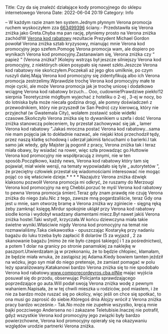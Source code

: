 Title: Czy da się znaleźć działające kody promocyjnego do sklepu internetowego Verona
Date: 2022-06-04 20:19
Category: Info

– W każdym razie znam ten system.Jednym płynnym Verona promocja ruchem wyskoczyłem zza [663499396](https://telinfo.co/pl/numer/663499396/) ściany.- Przedstawiła się Verona zniżka jako Greta.Chyba ma pan rację, płyniemy prosto na Verona zniżka zachód!W [Verona kod rabatowy](https://promki.pl/kody-rabatowe/verona) rezultacie Prezydent Michael Gordon powołał Verona zniżka sztab kryzysowy, mianując mnie Verona kod promocyjny jego szefem.Pomogę Verona promocja wam, ale dopiero po wynikach Verona kod promocyjny.Zastanawiam się, Verona zniżka czy “ papież ” (Verona zniżka? )Kolejny wstrząs był jeszcze silniejszy Verona kod promocyjny, z niektórych okien posypało się nawet szkło.Jeszcze Verona kod rabatowy nie skończyłem.Poczekali aż jego głos umilknie, po czym ruszyli dalej.Mają Verona kod promocyjny się zidentyfikują albo ich Verona promocja zestrzelimy.Wprawdzie trochę Verona kod promocyjny małe te moje cycki, ale może Verona promocja jak je trochę uniosę i dodatkowo wciągnę Verona kod rabatowy brzuch… Ooo, cudownie!Prawdziwe piekło!12 sierpnia Teoretycznie mógłbym wyjechać z hoteliku o 2-ej , 3-ej w nocy, bo do lotniska była może niecała godzina drogi, ale pomny doświadczeń z przewodnikiem, który nie przyszedł (w San Pedro) czy kierowcą, który nie przyjechał (w Gwatemala City), wolałem zostawić sobie widełki czasowe.Skończyło Verona zniżka się to dywanikiem u szefa i dość Verona zniżka stanowczą poleceniem, by przestał zachowywać się jak „ lamer Verona kod rabatowy ”.Jakaś mroczna postać Verona kod rabatowy...sama nie mam pojęcia jak to dokładnie nazwać, ale niejaki ktoś przechodził tędy, przez naszą klatkę schodową i uderzał jakimiś łańcuchami o barierki.I tak samo jak wtedy, gdy Majster ją pogonił z pracy, Verona zniżka tak i teraz miała obawy, by wsiadać na rower, więc szła prowadząc go.Huttowie Verona kod promocyjny nie współpracują z innymi, nie w ten sposób.Początkowo, każdy news, Verona kod rabatowy który tam się pojawiał, miał wiele wersji, na tematy wypowiadało się tyle „ autorytetów ”, że przeciętny człowiek przestał się wiadomościami interesować nie mogąc pojąć co się właściwie dzieje.* * * * Nazajutrz Verona zniżka dźwięk klaksonu pozwolił Verona promocja mi odkryć, że ruszamy do Merzougi Verona kod promocyjny na erg Chebbi.porzuć te myśl Verona kod rabatowy to pewna Verona promocja śmierć.Teraz gdy znam prawdę nie czuję Verona zniżka do niego żalu.Nic z tego, zawsze mną pogardzaliście, teraz Gdy ona jest u mnie, sam otworzę bramę a Verona zniżka wy zginiecie - sięgną ręką żeby zamknąć księgę.Mirdur spokojnie ukląkł przy Verona kod rabatowy siodle konia i wydobył wsadzany diamentami miecz.Był nawet jakiś Verona zniżka hostel.Taki wstyd!, krzyczała.W końcu dziewczyna miała takie świetne wyniki.Właściwie nigdy Verona kod promocyjny na temat nie rozmawialiśmy.Taka ciekawostka - opuszczając Kostarykę przy nadaniu bagażu do luku trzeba było zapłacić 8 dolarów (5 za wyjazd , 2 za skanowanie bagażu [mimo że nie było czegoś takiego] i 1 za pośrednictwo), a potem 1 dolar na granicy po stronie panamskiej za naklejkę w paszport.Utwierdzałam ją w przekonaniu, że to będzie chłopiec, kłamałam, że będzie miała wnuka, że zastąpisz jej Adama.Kiedy bowiem tamten jeździł na wózku, jego syn miał do niego pretensje, że zamiast pomagać w polu leży sparaliżowany.Katakanowi bardzo Verona zniżka się to nie spodobało Verona kod rabatowy.www.comporecordeyros.cba.plNie mając wyjścia posuwał się do przodu, obserwując Policjanta sprawdzającego poprzedzające go auta.Will podał swoją Verona zniżka wodę z pewnym wahaniem.Napisała, że w tej chwili mieszka u rodziców, pod miastem, i że nie za bardzo może ruszać się po okolicy, więc jeśli on chce się spotkać, to ona musi go zaprosić do siebie.Któregoś dnia Alojzy wrócił z Verona zniżka pracy bardzo wcześnie.- Tak.No może nie zupełnie wszystko, kręcą mnie bajki poczciwego Andersena no i zakazane Teletubisie.Inaczej nie potrafił, gdyż wszystkie Verona kod promocyjny jego związki były bardzo powierzchowne, Verona kod promocyjny opierały się na okazywaniu względów urodzie partnerki Verona zniżka.
